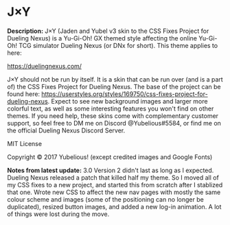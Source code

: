 # J×Y

**Description:**
J×Y (Jaden and Yubel v3 skin to the CSS Fixes Project for Dueling Nexus) is a Yu-Gi-Oh! GX themed style affecting the online Yu-Gi-Oh! TCG simulator Dueling Nexus (or DNx for short). This theme applies to here:

https://duelingnexus.com/

J×Y should not be run by itself. It is a skin that can be run over (and is a part of) the CSS Fixes Project for Dueling Nexus. The base of the project can be found here: https://userstyles.org/styles/169750/css-fixes-project-for-dueling-nexus.
Expect to see new background images and larger more colorful text, as well as some interesting features you won't find on other themes. If you need help, these skins come with complementary customer support, so feel free to DM me on Discord @Yubelious#5584, or find me on the official Dueling Nexus Discord Server.

MIT License

Copyright © 2017 Yubelious!
(except credited images and Google Fonts)

**Notes from latest update:**
3.0 Version 2 didn't last as long as I expected. Dueling Nexus released a patch that killed half my theme. So I moved all of my CSS fixes to a new project, and started this from scratch after I stablized that one. Wrote new CSS to affect the new nav pages with mostly the same colour scheme and images (some of the positioning can no longer be duplicated), resized button images, and added a new log-in animation. A lot of things were lost during the move.
